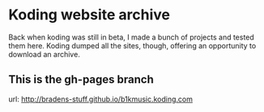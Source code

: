 # Koding website archive

Back when koding was still in beta, I made a bunch of projects and tested them here. Koding dumped all the sites, though, offering an opportunity to download an archive.

## This is the gh-pages branch

url: http://bradens-stuff.github.io/b1kmusic.koding.com
